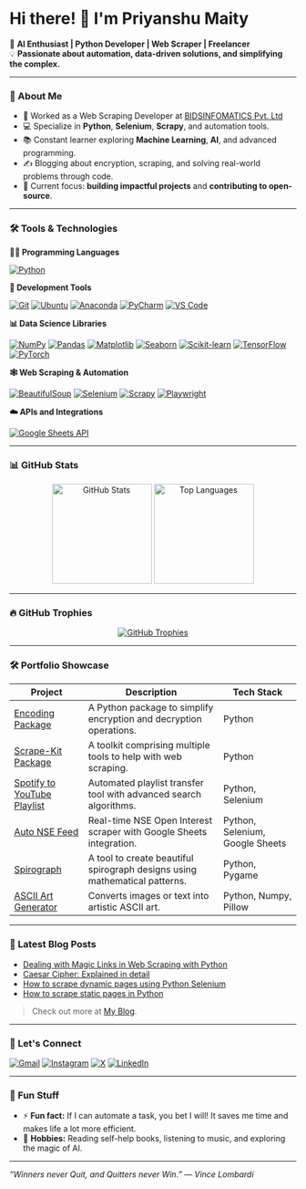 # Hi there! 👋 I'm Priyanshu Maity

🚀 **AI Enthusiast | Python Developer | Web Scraper | Freelancer**  
💡 **Passionate about automation, data-driven solutions, and simplifying the complex.**

---

### 🌟 About Me  
- 💼 Worked as a Web Scraping Developer at [BIDSINFOMATICS Pvt. Ltd](https://bidsinfoglobal.com)
- 💻 Specialize in **Python**, **Selenium**, **Scrapy**, and automation tools.
- 📚 Constant learner exploring **Machine Learning**, **AI**, and advanced programming.
- ✍️ Blogging about encryption, scraping, and solving real-world problems through code.  
- 🎯 Current focus: **building impactful projects** and **contributing to open-source**.

---

### 🛠️ Tools & Technologies  

**🧑‍💻 Programming Languages**

[![Python](https://img.shields.io/badge/Python-%2314354C.svg?style=for-the-badge&logo=python&logoColor=white)](https://www.python.org/)

**🔧 Development Tools**

[![Git](https://img.shields.io/badge/Git-%23F05033.svg?style=for-the-badge&logo=git&logoColor=white)](https://git-scm.com/)
[![Ubuntu](https://img.shields.io/badge/Ubuntu-%23E95420.svg?style=for-the-badge&logo=ubuntu&logoColor=white)](https://ubuntu.com/)
[![Anaconda](https://img.shields.io/badge/Anaconda-%2344A833.svg?style=for-the-badge&logo=anaconda&logoColor=white)](https://www.anaconda.com/)
[![PyCharm](https://img.shields.io/badge/PyCharm-%23000000.svg?style=for-the-badge&logo=pycharm&logoColor=white)](https://www.jetbrains.com/pycharm/)
[![VS Code](https://img.shields.io/badge/VS%20Code-%23007ACC.svg?style=for-the-badge&logo=visualstudiocode&logoColor=white)](https://code.visualstudio.com/)

**📊 Data Science Libraries** 

[![NumPy](https://img.shields.io/badge/NumPy-%23013243.svg?style=for-the-badge&logo=numpy&logoColor=white)](https://numpy.org/)
[![Pandas](https://img.shields.io/badge/Pandas-%23150458.svg?style=for-the-badge&logo=pandas&logoColor=white)](https://pandas.pydata.org/)
[![Matplotlib](https://img.shields.io/badge/Matplotlib-%23FF9A00.svg?style=for-the-badge&logo=plotly&logoColor=white)](https://matplotlib.org/)
[![Seaborn](https://img.shields.io/badge/Seaborn-%23007396.svg?style=for-the-badge&logo=plotly&logoColor=white)](https://seaborn.pydata.org/)
[![Scikit-learn](https://img.shields.io/badge/Scikit--learn-%23F7931E.svg?style=for-the-badge&logo=scikitlearn&logoColor=white)](https://scikit-learn.org/)
[![TensorFlow](https://img.shields.io/badge/TensorFlow-%23FF6F00.svg?style=for-the-badge&logo=tensorflow&logoColor=white)](https://www.tensorflow.org/)
[![PyTorch](https://img.shields.io/badge/PyTorch-%23EE4C2C.svg?style=for-the-badge&logo=pytorch&logoColor=white)](https://pytorch.org/)

**🕸️ Web Scraping & Automation**

[![BeautifulSoup](https://img.shields.io/badge/BeautifulSoup-%233472A3.svg?style=for-the-badge&logo=python&logoColor=white)](https://www.crummy.com/software/BeautifulSoup/)
[![Selenium](https://img.shields.io/badge/Selenium-%2343B02A.svg?style=for-the-badge&logo=selenium&logoColor=white)](https://www.selenium.dev/)
[![Scrapy](https://img.shields.io/badge/Scrapy-%23FF5A00.svg?style=for-the-badge&logo=scrapy&logoColor=white)](https://scrapy.org/)
[![Playwright](https://img.shields.io/badge/Playwright-%23007ACC.svg?style=for-the-badge&logo=microsoftedge&logoColor=white)](https://playwright.dev/)

**☁️ APIs and Integrations**  

[![Google Sheets API](https://img.shields.io/badge/Google_Sheets_API-%2300C853.svg?style=for-the-badge&logo=googlesheets&logoColor=white)](https://developers.google.com/sheets)


---

### 📊 GitHub Stats  
<div align="center">
  <img src="https://github-readme-stats.vercel.app/api?username=Priyanshu-Maity&show_icons=true&theme=radical&hide=stars&count_private=true" alt="GitHub Stats" /, height=175>
  <img src="https://github-readme-stats.vercel.app/api/top-langs/?username=Priyanshu-Maity&layout=compact&theme=radical&hide=html&langs_count=6" alt="Top Languages" /, height=175>
</div>

---

### 🔥 GitHub Trophies
<div align="center"> <a href="https://github.com/ryo-ma/github-profile-trophy"> <img src="https://github-profile-trophy.vercel.app/?username=Priyanshu-Maity&theme=radical&row=1&column=6&no-frame=true" alt="GitHub Trophies" /> </a> </div>

---

### 🛠️ Portfolio Showcase
| **Project**                   | **Description**                                                       | **Tech Stack**                                                                                                                     |
|-------------------------------|-----------------------------------------------------------------------|------------------------------------------------------------------------------------------------------------------------------------|
| [Encoding Package](#)         | A Python package to simplify encryption and decryption operations.    | Python  |
| [Scrape-Kit Package](#)   | A toolkit comprising multiple tools to help with web scraping.               | Python                                   |
| [Spotify to YouTube Playlist](#) | Automated playlist transfer tool with advanced search algorithms. | Python, Selenium                                  |
| [Auto NSE Feed](#)            | Real-time NSE Open Interest scraper with Google Sheets integration.   | Python, Selenium, Google Sheets |
| [Spirograph](#)               | A tool to create beautiful spirograph designs using mathematical patterns. | Python, Pygame |
| [ASCII Art Generator](#)      | Converts images or text into artistic ASCII art.                      | Python, Numpy, Pillow              |

---

### 📕 Latest Blog Posts  
- [Dealing with Magic Links in Web Scraping with Python](https://priyanshu-maity.medium.com/dealing-with-magic-links-in-web-scraping-with-python-36b6e1b93d57?source=friends_link&sk=3979a7ba176dbe57e913865417cec04d)
- [Caesar Cipher: Explained in detail](https://priyanshu-maity.medium.com/caesar-cipher-explained-in-detail-a33c36b8b9e4)
- [How to scrape dynamic pages using Python Selenium](https://priyanshu-maity.medium.com/how-to-scrape-dynamic-pages-using-python-selenium-2b464cfa63be)
- [How to scrape static pages in Python](https://priyanshu-maity.medium.com/how-to-scrape-static-pages-in-python-f948be017198)

> Check out more at [My Blog](https://priyanshu-maity.medium.com).

---

### 🤝 Let's Connect  
[![Gmail](https://img.shields.io/badge/Gmail-D14836?style=for-the-badge&logo=gmail&logoColor=white)](mailto:priyanshu.maity2006@gmail.com)
[![Instagram](https://img.shields.io/badge/Instagram-%23E4405F.svg?style=for-the-badge&logo=instagram&logoColor=white)](https://www.instagram.com/priyanshumaity_official)
[![X](https://img.shields.io/badge/X-%231DA1F2.svg?style=for-the-badge&logo=twitter&logoColor=white)](https://twitter.com/PriyanshuMaity)
[![LinkedIn](https://img.shields.io/badge/LinkedIn-%230077B5.svg?style=for-the-badge&logo=linkedin&logoColor=white)](https://www.linkedin.com/in/priyanshu-maity-34a92230a/)

---

### 🎨 Fun Stuff  
- ⚡ **Fun fact:** If I can automate a task, you bet I will! It saves me time and makes life a lot more efficient.  
- 🧩 **Hobbies:** Reading self-help books, listening to music, and exploring the magic of AI.

---

_“Winners never Quit, and Quitters never Win.” — Vince Lombardi_
